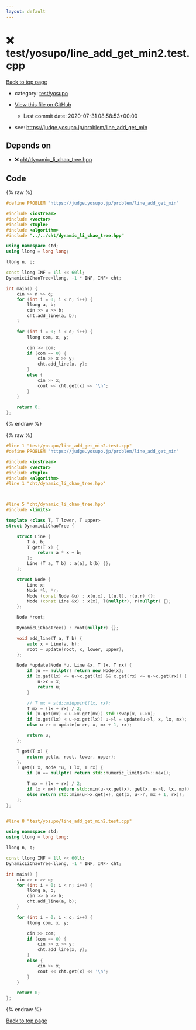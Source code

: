 ```yaml
---
layout: default
---
```


<!-- mathjax config similar to math.stackexchange -->
<script type="text/javascript" async
  src="https://cdnjs.cloudflare.com/ajax/libs/mathjax/2.7.5/MathJax.js?config=TeX-MML-AM_CHTML">
</script>
<script type="text/x-mathjax-config">
  MathJax.Hub.Config({
    TeX: { equationNumbers: { autoNumber: "AMS" }},
    tex2jax: {
      inlineMath: [ ['$','$'] ],
      processEscapes: true
    },
    "HTML-CSS": { matchFontHeight: false },
    displayAlign: "left",
    displayIndent: "2em"
  });
</script>

<script type="text/javascript" src="https://cdnjs.cloudflare.com/ajax/libs/jquery/3.4.1/jquery.min.js"></script>
<script src="https://cdn.jsdelivr.net/npm/jquery-balloon-js@1.1.2/jquery.balloon.min.js" integrity="sha256-ZEYs9VrgAeNuPvs15E39OsyOJaIkXEEt10fzxJ20+2I=" crossorigin="anonymous"></script>
<script type="text/javascript" src="../../../assets/js/copy-button.js"></script>
<link rel="stylesheet" href="../../../assets/css/copy-button.css" />


# :x: test/yosupo/line_add_get_min2.test.cpp

<a href="../../../index.html">Back to top page</a>

* category: <a href="../../../index.html#0b58406058f6619a0f31a172defc0230">test/yosupo</a>
* <a href="{{ site.github.repository_url }}/blob/master/test/yosupo/line_add_get_min2.test.cpp">View this file on GitHub</a>
    - Last commit date: 2020-07-31 08:58:53+00:00


* see: <a href="https://judge.yosupo.jp/problem/line_add_get_min">https://judge.yosupo.jp/problem/line_add_get_min</a>


## Depends on

* :x: <a href="../../../library/cht/dynamic_li_chao_tree.hpp.html">cht/dynamic_li_chao_tree.hpp</a>


## Code

<a id="unbundled"></a>
{% raw %}
```cpp
#define PROBLEM "https://judge.yosupo.jp/problem/line_add_get_min"

#include <iostream>
#include <vector>
#include <tuple>
#include <algorithm>
#include "../../cht/dynamic_li_chao_tree.hpp"

using namespace std;
using llong = long long;

llong n, q;

const llong INF = 1ll << 60ll;
DynamicLiChaoTree<llong, -1 * INF, INF> cht;

int main() {
    cin >> n >> q;
    for (int i = 0; i < n; i++) {
        llong a, b;
        cin >> a >> b;
        cht.add_line(a, b);
    }

    for (int i = 0; i < q; i++) {
        llong com, x, y;

        cin >> com;
        if (com == 0) {
            cin >> x >> y;
            cht.add_line(x, y);
        }
        else {
            cin >> x;
            cout << cht.get(x) << '\n';
        }
    }

    return 0;
};


```
{% endraw %}

<a id="bundled"></a>
{% raw %}
```cpp
#line 1 "test/yosupo/line_add_get_min2.test.cpp"
#define PROBLEM "https://judge.yosupo.jp/problem/line_add_get_min"

#include <iostream>
#include <vector>
#include <tuple>
#include <algorithm>
#line 1 "cht/dynamic_li_chao_tree.hpp"



#line 5 "cht/dynamic_li_chao_tree.hpp"
#include <limits>

template <class T, T lower, T upper>
struct DynamicLiChaoTree {

    struct Line {
        T a, b;
        T get(T x) {
            return a * x + b;
        };
        Line (T a, T b) : a(a), b(b) {};
    };

    struct Node {
        Line x;
        Node *l, *r;
        Node (const Node &u) : x(u.x), l(u.l), r(u.r) {};
        Node (const Line &x) : x(x), l(nullptr), r(nullptr) {};
    };

    Node *root;

    DynamicLiChaoTree() : root(nullptr) {};

    void add_line(T a, T b) {
        auto x = Line(a, b);
        root = update(root, x, lower, upper);
    };

    Node *update(Node *u, Line &x, T lx, T rx) {
        if (u == nullptr) return new Node(x);
        if (x.get(lx) <= u->x.get(lx) && x.get(rx) <= u->x.get(rx)) {
            u->x = x;
            return u;
        }

        // T mx = std::midpoint(lx, rx);
        T mx = (lx + rx) / 2;
        if (x.get(mx) < u->x.get(mx)) std::swap(x, u->x);
        if (x.get(lx) < u->x.get(lx)) u->l = update(u->l, x, lx, mx);
        else u->r = update(u->r, x, mx + 1, rx);

        return u;
    };

    T get(T x) {
        return get(x, root, lower, upper);
    };
    T get(T x, Node *u, T lx, T rx) {
        if (u == nullptr) return std::numeric_limits<T>::max();

        T mx = (lx + rx) / 2;
        if (x < mx) return std::min(u->x.get(x), get(x, u->l, lx, mx));
        else return std::min(u->x.get(x), get(x, u->r, mx + 1, rx));
    };
};


#line 8 "test/yosupo/line_add_get_min2.test.cpp"

using namespace std;
using llong = long long;

llong n, q;

const llong INF = 1ll << 60ll;
DynamicLiChaoTree<llong, -1 * INF, INF> cht;

int main() {
    cin >> n >> q;
    for (int i = 0; i < n; i++) {
        llong a, b;
        cin >> a >> b;
        cht.add_line(a, b);
    }

    for (int i = 0; i < q; i++) {
        llong com, x, y;

        cin >> com;
        if (com == 0) {
            cin >> x >> y;
            cht.add_line(x, y);
        }
        else {
            cin >> x;
            cout << cht.get(x) << '\n';
        }
    }

    return 0;
};


```
{% endraw %}

<a href="../../../index.html">Back to top page</a>


